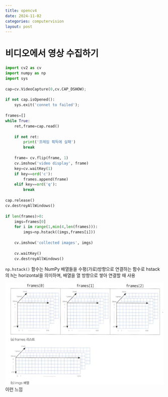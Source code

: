 ```yaml
---
title: opencv4
date: 2024-11-02
categories: computervision
layout: post
---
```


# 비디오에서 영상 수집하기

```python
import cv2 as cv
import numpy as np
import sys

cap=cv.VideoCapture(0,cv.CAP_DSHOW);

if not cap.isOpened():
    sys.exit('connet to failed');

frames=[]
while True:
    ret,frame=cap.read()

    if not ret:
        print('프레임 획득에 실패')
        break
    
    frame= cv.flip(frame, 1)
    cv.imshow('video display', frame)
    key=cv.waitKey(1)
    if key==ord('c'):
        frames.append(frame)
    elif key==ord('q'):
        break

cap.release()
cv.destroyAllWindows()

if len(frames)>0:
    imgs=frames[0]
    for i in range(1,min(4,len(frames))):
        imgs=np.hstack((imgs,frames[i]))
    
    cv.imshow('collected images', imgs)

    cv.waitKey()
    cv.destroyAllWindows()
```
`np.hstack()` 함수는 NumPy 배열들을 수평(가로)방향으로 연결하는 함수로 hstack의 h는 horizontal을 의미하며, 배열을 열 방향으로 쌓아 연결할 때 사용


![imgs_array](../../assets/hnv/imgs_array.png)  
이런 느낌
